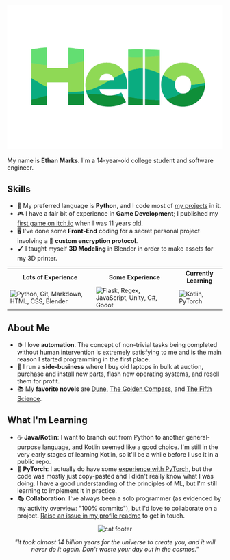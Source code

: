 <div align="center">
<img src="assets\hello.gif" width=550px>
</div>

My name is **Ethan Marks**. I'm a 14-year-old college student and software engineer.
## Skills
- 🐍 My preferred language is **Python**, and I code most of [my projects](https://github.com/ColourlessSpearmint?tab=repositories) in it.
- 🎮 I have a fair bit of experience in **Game Development**; I published my [first game on itch.io](https://colourlessspearmint.itch.io/soaring-squirrel-shipment) when I was 11 years old.
- 🖥️ I've done some **Front-End** coding for a secret personal project involving a 🔑 **custom encryption protocol**.
- 🖌️ I taught myself **3D Modeling** in Blender in order to make assets for my 3D printer.

<table align="center">
  <tr>
    <th><strong>Lots of Experience</strong></th>
    <th><strong>Some Experience</strong></th>
    <th><strong>Currently Learning</strong></th>
  </tr>
  <tr>
    <td>
      <img src="https://skillicons.dev/icons?i=py,git,md,html,css,blender&perline=3" alt="Python, Git, Markdown, HTML, CSS, Blender">
    </td>
    <td>
      <img src="https://skillicons.dev/icons?i=flask,regex,js,unity,cs,godot&perline=3" alt="Flask, Regex, JavaScript, Unity, C#, Godot">
    </td>
    <td>
      <img src="https://skillicons.dev/icons?i=kotlin,pytorch&perline=3" alt="Kotlin, PyTorch">
    </td>
  </tr>
</table>

## About Me
- ⚙️ I love **automation**. The concept of non-trivial tasks being completed without human intervention is extremely satisfying to me and is the main reason I started programming in the first place.
- 💼 I run a **side-business** where I buy old laptops in bulk at auction, purchase and install new parts, flash new operating systems, and resell them for profit.
- 📚 My **favorite novels** are [Dune](https://www.goodreads.com/book/show/44767458-dune), [The Golden Compass](https://www.goodreads.com/book/show/119322.The_Golden_Compass), and [The Fifth Science](https://www.goodreads.com/book/show/41580260-the-fifth-science).
## What I'm Learning
- ☕ **Java/Kotlin**: I want to branch out from Python to another general-purpose language, and Kotlin seemed like a good choice. I'm still in the very early stages of learning Kotlin, so it'll be a while before I use it in a public repo.
- 🔦 **PyTorch**: I actually do have some [experience with PyTorch](https://github.com/ColourlessSpearmint/Mantis/blob/feature/rl/rl/train.py), but the code was mostly just copy-pasted and I didn't really know what I was doing. I have a good understanding of the principles of ML, but I'm still learning to implement it in practice.
- 🎭 **Collaboration**: I've always been a solo programmer (as evidenced by my activity overview: "100% commits"), but I'd love to collaborate on a project. [Raise an issue in my profile readme](https://github.com/ColourlessSpearmint/ColourlessSpearmint/issues/new?title=Contact%20Request&body=Hi%20@ColourlessSpearmint!%0A%0AI'm%20trying%20to%20reach%20you%20about:%20%0A&labels=contact&assignees=ColourlessSpearmint
  ) to get in touch.

<div align="center"><img src="https://raw.githubusercontent.com/Long18/Long18/refs/heads/dev/assets/footers/cat_on_line.svg" alt="cat footer"></div>
<div align="center"><p><i>"It took almost 14 billion years for the universe to create you, and it will never do it again. Don't waste your day out in the cosmos."</i></p></div>
